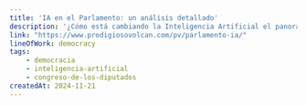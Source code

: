 ```yaml
---
title: 'IA en el Parlamento: un análisis detallado'
description: '¿Cómo está cambiando la Inteligencia Artificial el panorama parlamentario? Exploramos las iniciativas legislativas de la XIV legislatura y su impacto en la sociedad'
link: "https://www.prodigiosovolcan.com/pv/parlamento-ia/"
lineOfWork: democracy
tags:
    - democracia
    - inteligencia-artificial
    - congreso-de-los-diputados
createdAt: 2024-11-21
---
```

